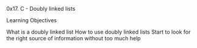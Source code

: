 0x17. C - Doubly linked lists

Learning Objectives

What is a doubly linked list
How to use doubly linked lists
Start to look for the right source of information without too much help
